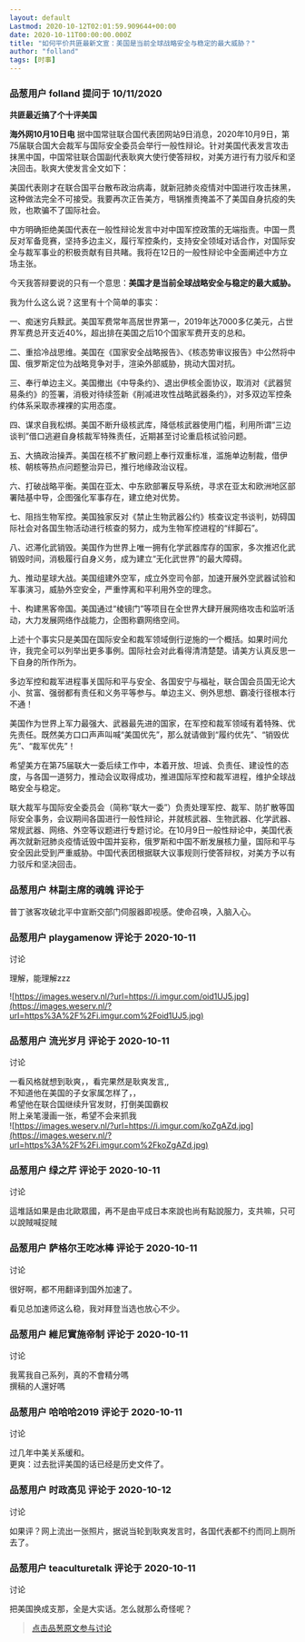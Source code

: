 ```yaml
---
layout: default
Lastmod: 2020-10-12T02:01:59.909644+00:00
date: 2020-10-11T00:00:00.000Z
title: "如何平价共匪最新文宣：美国是当前全球战略安全与稳定的最大威胁？"
author: "folland"
tags: [时事]
---
```



### 品葱用户 **folland** 提问于 10/11/2020
    
**共匪最近搞了个十评美国**  
  
  
**海外网10月10日电** 据中国常驻联合国代表团网站9日消息，2020年10月9日，第75届联合国大会裁军与国际安全委员会举行一般性辩论。针对美国代表发言攻击抹黑中国，中国常驻联合国副代表耿爽大使行使答辩权，对美方进行有力驳斥和坚决回击。耿爽大使发言全文如下：  
  
美国代表刚才在联合国平台散布政治病毒，就新冠肺炎疫情对中国进行攻击抹黑，这种做法完全不可接受。我要再次正告美方，甩锅推责掩盖不了美国自身抗疫的失败，也欺骗不了国际社会。  
  
中方明确拒绝美国代表在一般性辩论发言中对中国军控政策的无端指责。中国一贯反对军备竞赛，坚持多边主义，履行军控条约，支持安全领域对话合作，对国际安全与裁军事业的积极贡献有目共睹。我将在12日的一般性辩论中全面阐述中方立场主张。  
  
今天我答辩要说的只有一个意思：**美国才是当前全球战略安全与稳定的最大威胁。**  
  
我为什么这么说？这里有十个简单的事实：  
  
一、痴迷穷兵黩武。美国军费常年高居世界第一，2019年达7000多亿美元，占世界军费总开支近40%，超出排在美国之后10个国家军费开支的总和。  
  
二、重拾冷战思维。美国在《国家安全战略报告》、《核态势审议报告》中公然将中国、俄罗斯定位为战略竞争对手，渲染外部威胁，挑动大国对抗。  
  
三、奉行单边主义。美国撤出《中导条约》、退出伊核全面协议，取消对《武器贸易条约》的签署，消极对待续签新《削减进攻性战略武器条约》，对多双边军控条约体系采取赤裸裸的实用态度。  
  
四、谋求自我松绑。美国不断升级核武库，降低核武器使用门槛，利用所谓“三边谈判”借口逃避自身核裁军特殊责任，近期甚至讨论重启核试验问题。  
  
五、大搞政治操弄。美国在核不扩散问题上奉行双重标准，滥施单边制裁，借伊核、朝核等热点问题整治异已，推行地缘政治议程。  
  
六、打破战略平衡。美国在亚太、中东欧部署反导系统，寻求在亚太和欧洲地区部署陆基中导，企图强化军事存在，建立绝对优势。  
  
七、阻挡生物军控。美国独家反对《禁止生物武器公约》核查议定书谈判，妨碍国际社会对各国生物活动进行核查的努力，成为生物军控进程的“绊脚石”。  
  
八、迟滞化武销毁。美国作为世界上唯一拥有化学武器库存的国家，多次推迟化武销毁时间，消极履行自身义务，成为建立“无化武世界”的最大障碍。  
  
九、推动星球大战。美国组建外空军，成立外空司令部，加速开展外空武器试验和军事演习，威胁外空安全，严重悖离和平利用外空的理念。  
  
十、构建黑客帝国。美国通过“棱镜门”等项目在全世界大肆开展网络攻击和监听活动，大力发展网络作战能力，企图称霸网络空间。  
  
上述十个事实只是美国在国际安全和裁军领域倒行逆施的一个概括。如果时间允许，我完全可以列举出更多事例。国际社会对此看得清清楚楚。请美方认真反思一下自身的所作所为。  
  
多边军控和裁军进程事关国际和平与安全、各国安宁与福祉，联合国会员国无论大小、贫富、强弱都有责任和义务平等参与。单边主义、例外思想、霸凌行径根本行不通！  
  
美国作为世界上军力最强大、武器最先进的国家，在军控和裁军领域有着特殊、优先责任。既然美方口口声声叫喊“美国优先”，那么就请做到“履约优先”、“销毁优先”、“裁军优先”！  
  
希望美方在第75届联大一委后续工作中，本着开放、坦诚、负责任、建设性的态度，与各国一道努力，推动会议取得成功，推进国际军控和裁军进程，维护全球战略安全与稳定。  
  
联大裁军与国际安全委员会（简称“联大一委”）负责处理军控、裁军、防扩散等国际安全事务，会议期间各国进行一般性辩论，并就核武器、生物武器、化学武器、常规武器、网络、外空等议题进行专题讨论。在10月9日一般性辩论中，美国代表再次就新冠肺炎疫情诋毁中国并妄称，俄罗斯和中国不断发展核力量，国际和平与安全因此受到严重威胁。中国代表团根据联大议事规则行使答辩权，对美方予以有力驳斥和坚决回击。
    
                

### 品葱用户 **林副主席的魂魄** 评论于 
        
普丁骇客攻破北平中宣断交部门伺服器即视感。使命召唤，入脑入心。
        
                

### 品葱用户 **playgamenow** 评论于 2020-10-11
讨论

        
理解，能理解zzz  
  
![https://images.weserv.nl/?url=https://i.imgur.com/oid1UJ5.jpg](https://images.weserv.nl/?url=https%3A%2F%2Fi.imgur.com%2Foid1UJ5.jpg)
        
                

### 品葱用户 **流光岁月** 评论于 2020-10-11
讨论

        
一看风格就想到耿爽，，看完果然是耿爽发言,,  
不知道他在美国的子女家属怎样了，，  
希望他在联合国继续升官发财，打倒美国霸权  
附上亲笔漫画一张，希望不会来抓我  
![https://images.weserv.nl/?url=https://i.imgur.com/koZgAZd.jpg](https://images.weserv.nl/?url=https%3A%2F%2Fi.imgur.com%2FkoZgAZd.jpg)
        
                

### 品葱用户 **绿之芹** 评论于 2020-10-11
讨论

        
這堆話如果是由北歐眾國，再不是由平成日本來說也尚有點說服力，支共嘛，只可以說賊喊捉賊
        
                

### 品葱用户 **萨格尔王吃冰棒** 评论于 2020-10-11
讨论

        
很好啊，都不用翻译到国外加速了。  
  
看见总加速师这么稳，我对拜登当选也放心不少。
        
                

### 品葱用户 **維尼實施帝制** 评论于 2020-10-11
讨论

        
我罵我自己系列，真的不會精分嗎  
撰稿的人還好嗎
        
                

### 品葱用户 **哈哈哈2019** 评论于 2020-10-11
讨论

        
过几年中美关系缓和。  
更爽：过去批评美国的话已经是历史文件了。
        
                

### 品葱用户 **时政高见** 评论于 2020-10-12
讨论

        
如果评？网上流出一张照片，据说当轮到耿爽发言时，各国代表都不约而同上厕所去了。
        
                

### 品葱用户 **teaculturetalk** 评论于 2020-10-11
讨论

        
把美国换成支那，全是大实话。怎么就那么奇怪呢？
        
                





> [点击品葱原文参与讨论](https://pincong.rocks/question/32086)

